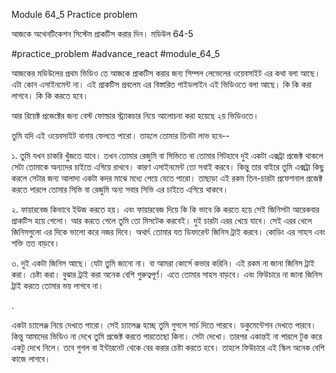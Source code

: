 Module 64_5 Practice problem



আজকে অথেনটিকেশন সিস্টেম প্রাকটিস করার দিন। মডিউল 64-5

#practice_problem #advance_react #module_64_5

আজকের মডিউলের প্রথম ভিডিও তে আজকে প্রাকটিস করার জন্য সিম্পল লেভেলের ওয়েবসাইট এর কথা বলা আছে। এটা কোন এসাইনমেন্ট না। এই প্রাকটিস প্রবলেম এর বিস্তারিত গাইডলাইন এই ভিডিওতে বলা আছে। কি কি করা লাগবে। কি কি করতে হবে।

আর রিয়েক্ট প্রজেক্টের জন্য বেস্ট ফোল্ডার স্ট্র্যাকচার নিয়ে আলোচনা করা হয়েছে ২য় ভিডিওতে।



তুমি যদি এই ওয়েবসাইট বানায় ফেলতে পারো। তাহলে তোমার তিনটা লাভ হবে--



১. তুমি যখন চাকরি খুঁজতে যাবে। তখন তোমার রেজুমি বা সিভিতে বা তোমার গিটহাবে দুই একটা এক্সট্রা প্রজেক্ট থাকলে সেটা তোমাকে অন্যদের চাইতে এগিয়ে রাখবে। কারণ এসাইনমেন্ট তো সবাই করবে। কিন্তু তার বাইরে তুমি এক্সট্রা কিছু করলে সেটার জন্য আলাদা একটা কদর মাঝে মধ্যে পেয়ে যেতে পারো। তাছাড়া এই রকম তিন-চারটা প্রফেশনাল প্রজেক্ট করতে পারলে তোমার সিভি বা রেজুমি অন্য সবার সিভি এর চাইতে এগিয়ে থাকবে। 



২. ফায়ারবেজ কিভাবে ইউজ করতে হয়। এবং ফায়ারবেজ দিয়ে কি কি ভাবে কি করতে হয়ে সেই জিনিসটা আরেকবার প্রাকটিস হয়ে গেলো। আর করতে গেলে তুমি তো মিসটেক করবেই। দুই চারটা এরর খেয়ে যাবে। সেই এরর খেলে জিনিসগুলো এর দিকে ভালো করে নজর দিবে। অথার্ৎ তোমার যত ডিফারেন্ট জিনিস ট্রাই করবে। কোডিং এর সাহস এবং শক্তি তত বাড়বে। 



৩. দুই একটা জিনিস আছে। যেটা তুমি জানো না। বা আমরা কোর্সে কভার করিনি। এই রকম না জানা জিনিস ট্রাই করা। চেষ্টা করা। বুঝার ট্রাই করা অনেক বেশি গুরুত্বপূর্ণ। এতে তোমার সাহস বাড়বে। এবং ফিউচারে না জানা জিনিস ট্রাই করতে তোমার ভয় লাগবে না।  





.

একটা চ্যালেঞ্জ নিয়ে দেখতে পারো। সেই চ্যালেঞ্জ হচ্ছে তুমি গুগলে সার্চ দিতে পারবে। ডকুমেন্টেশন দেখতে পারবে। কিন্তু আমাদের ভিডিও না দেখে তুমি প্রজেক্ট করতে পারতেছো কিনা। সেটা দেখো। তারপর একান্তই না পারলে টুক করে একটু দেখে নিলে। তবে গুগল বা ইন্টারনেট থেকে বের করার চেষ্টা করতে হবে। তাহলে ফিউচারে এই স্কিল অনেক বেশি কাজে লাগবে। 



